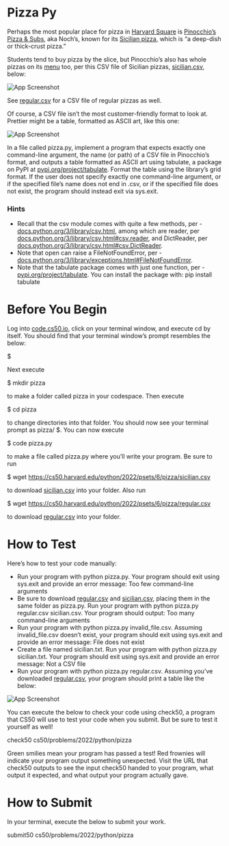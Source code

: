 # Pizza Py

Perhaps the most popular place for pizza in [Harvard Square](https://en.wikipedia.org/wiki/Harvard_Square) is [Pinocchio’s Pizza & Subs](https://www.pinocchiospizza.net/), aka Noch’s, known for its [Sicilian pizza](https://www.pinocchiospizza.net/sicilian_vs_regular.html), which is “a deep-dish or thick-crust pizza.”

Students tend to buy pizza by the slice, but Pinocchio’s also has whole pizzas on its [menu](https://www.pinocchiospizza.net/menu.html) too, per this CSV file of Sicilian pizzas, [sicilian.csv](https://cs50.harvard.edu/python/2022/psets/6/pizza/sicilian.csv), below:

![App Screenshot](https://user-images.githubusercontent.com/116298945/222955184-5f3e8f83-898e-44a7-a101-21cb68c770c4.png)

See [regular.csv](https://cs50.harvard.edu/python/2022/psets/6/pizza/regular.csv) for a CSV file of regular pizzas as well.

Of course, a CSV file isn’t the most customer-friendly format to look at. Prettier might be a table, formatted as ASCII art, like this one:

![App Screenshot](https://user-images.githubusercontent.com/116298945/222955210-ac8ad648-2c32-4793-ab95-71fc33b75df8.png)

In a file called pizza.py, implement a program that expects exactly one command-line argument, the name (or path) of a CSV file in Pinocchio’s format, and outputs a table formatted as ASCII art using tabulate, a package on PyPI at [pypi.org/project/tabulate](https://pypi.org/project/tabulate/). Format the table using the library’s grid format. If the user does not specify exactly one command-line argument, or if the specified file’s name does not end in .csv, or if the specified file does not exist, the program should instead exit via sys.exit.

### Hints
* Recall that the csv module comes with quite a few methods, per - [docs.python.org/3/library/csv.html](https://docs.python.org/3/library/csv.html), among which are reader, per [docs.python.org/3/library/csv.html#csv.reader](https://docs.python.org/3/library/csv.html#csv.reader), and DictReader, per [docs.python.org/3/library/csv.html#csv.DictReader](https://docs.python.org/3/library/csv.html#csv.DictReader).
* Note that open can raise a FileNotFoundError, per - [docs.python.org/3/library/exceptions.html#FileNotFoundError](https://docs.python.org/3/library/exceptions.html#FileNotFoundError).
* Note that the tabulate package comes with just one function, per - [pypi.org/project/tabulate](https://pypi.org/project/tabulate/). You can install the package with:
pip install tabulate

# Before You Begin
Log into [code.cs50.io](https://code.cs50.io/), click on your terminal window, and execute cd by itself. You should find that your terminal window’s prompt resembles the below:

$

Next execute

$ mkdir pizza

to make a folder called pizza in your codespace.
Then execute

$ cd pizza

to change directories into that folder. You should now see your terminal prompt as pizza/ $. You can now execute

$ code pizza.py

to make a file called pizza.py where you’ll write your program. Be sure to run

$ wget https://cs50.harvard.edu/python/2022/psets/6/pizza/sicilian.csv

to download [sicilian.csv](https://cs50.harvard.edu/python/2022/psets/6/pizza/sicilian.csv) into your folder. Also run

$ wget https://cs50.harvard.edu/python/2022/psets/6/pizza/regular.csv

to download [regular.csv](https://cs50.harvard.edu/python/2022/psets/6/pizza/regular.csv) into your folder.

# How to Test

Here’s how to test your code manually:

* Run your program with python pizza.py. Your program should exit using sys.exit and provide an error message:
Too few command-line arguments
* Be sure to download [regular.csv](https://cs50.harvard.edu/python/2022/psets/6/pizza/regular.csv) and [sicilian.csv](https://cs50.harvard.edu/python/2022/psets/6/pizza/sicilian.csv), placing them in the same folder as pizza.py. Run your program with python pizza.py regular.csv sicilian.csv. Your program should output:
Too many command-line arguments
* Run your program with python pizza.py invalid_file.csv. Assuming invalid_file.csv doesn’t exist, your program should exit using sys.exit and provide an error message:
File does not exist
* Create a file named sicilian.txt. Run your program with python pizza.py sicilian.txt. Your program should exit using sys.exit and provide an error message:
Not a CSV file
* Run your program with python pizza.py regular.csv. Assuming you’ve downloaded [regular.csv](https://cs50.harvard.edu/python/2022/psets/6/pizza/regular.csv), your program should print a table like the below:
 
![App Screenshot](https://user-images.githubusercontent.com/116298945/222955215-c82f1815-2d93-4735-816e-08e583276636.png)

You can execute the below to check your code using check50, a program that CS50 will use to test your code when you submit. But be sure to test it yourself as well!

check50 cs50/problems/2022/python/pizza

Green smilies mean your program has passed a test! Red frownies will indicate your program output something unexpected. Visit the URL that check50 outputs to see the input check50 handed to your program, what output it expected, and what output your program actually gave.

# How to Submit

In your terminal, execute the below to submit your work.

submit50 cs50/problems/2022/python/pizza
